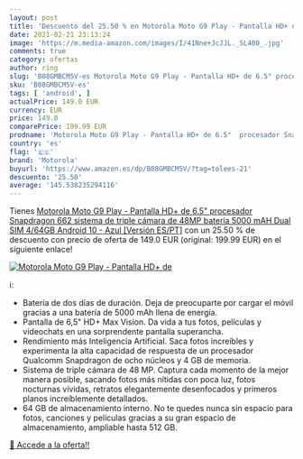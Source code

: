 ```yaml
---
layout: post
title: 'Descuento del 25.50 % en Motorola Moto G9 Play - Pantalla HD+ de '
date: 2021-02-21 23:13:24
image: 'https://m.media-amazon.com/images/I/41Nne+JcJJL._SL400_.jpg'
comments: true
category: ofertas
author: ring
slug: 'B08GMBCM5V-es Motorola Moto G9 Play - Pantalla HD+ de 6.5" procesador...'
sku: 'B08GMBCM5V-es'
tags: [ 'android', ]
actualPrice: 149.0 EUR
currency: EUR
price: 149.0
comparePrice: 199.99 EUR
prodname: 'Motorola Moto G9 Play - Pantalla HD+ de 6.5"  procesador Snapdragon 662  sistema de triple cámara de 48MP  batería 5000 mAH  Dual SIM  4/64GB  Android 10 - Azul [Versión ES/PT]'
country: 'es'
flag: '🇪🇸'
brand: 'Motorola'
buyurl: 'https://www.amazon.es/dp/B08GMBCM5V/?tag=tolees-21'
descuento: '25.50'
average: '145.538235294116'
---
```


Tienes [Motorola Moto G9 Play - Pantalla HD+ de 6.5"  procesador Snapdragon 662  sistema de triple cámara de 48MP  batería 5000 mAH  Dual SIM  4/64GB  Android 10 - Azul [Versión ES/PT]](https://www.amazon.es/dp/B08GMBCM5V/?tag=tolees-21) con un 25.50 % de descuento con precio de oferta de 149.0 EUR (original: 199.99 EUR) en el siguiente enlace!

[![Motorola Moto G9 Play - Pantalla HD+ de ](https://m.media-amazon.com/images/I/41Nne+JcJJL._SL400_.jpg)](https://www.amazon.es/dp/B08GMBCM5V/?tag=tolees-21)

ℹ️:

- Batería de dos días de duración. Deja de preocuparte por cargar el móvil gracias a una batería de 5000 mAh llena de energía.
- Pantalla de 6,5" HD+ Max Vision. Da vida a tus fotos, películas y videochats en una sorprendente pantalla superancha.
- Rendimiento más Inteligencia Artificial. Saca fotos increíbles y experimenta la alta capacidad de respuesta de un procesador Qualcomm Snapdragon de ocho núcleos y 4 GB de memoria.
- Sistema de triple cámara de 48 MP. Captura cada momento de la mejor manera posible, sacando fotos más nítidas con poca luz, fotos nocturnas vívidas, retratos elegantemente desenfocados y primeros planos increíblemente detallados.
- 64 GB de almacenamiento interno. No te quedes nunca sin espacio para fotos, canciones y películas gracias a su gran espacio de almacenamiento, ampliable hasta 512 GB.

[🛒 Accede a la oferta!!](https://www.amazon.es/dp/B08GMBCM5V/?tag=tolees-21)
